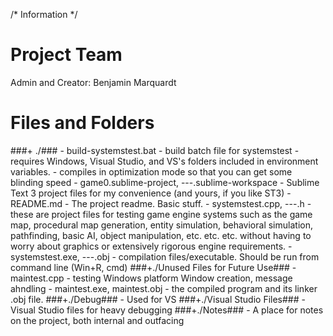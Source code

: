 /* Information */

# Project Team #

Admin and Creator: Benjamin Marquardt

# Files and Folders #

###+ ./###
	- build-systemstest.bat
		- build batch file for systemstest 
			- requires Windows, Visual Studio, and VS's folders included in environment variables.
			- compiles in optimization mode so that you can get some blinding speed 
	- game0.sublime-project, ---.sublime-workspace
		- Sublime Text 3 project files for my convenience (and yours, if you like ST3)
	- README.md
		- The project readme. Basic stuff. 
	- systemstest.cpp, ---.h
		- these are project files for testing game engine systems such as the game map, procedural map generation, entity simulation, behavioral simulation, pathfinding, basic AI, object manipulation, etc. etc. etc. without having to worry about graphics or extensively rigorous engine requirements.
	- systemstest.exe, ---.obj
		- compilation files/executable. Should be run from command line (Win+R, cmd)
###+./Unused Files for Future Use###
	- maintest.cpp
		- testing Windows platform Window creation, message ahndling
	- maintest.exe, maintest.obj
		- the compiled program and its linker .obj file.
###+./Debug###
	- Used for VS
###+./Visual Studio Files###
	- Visual Studio files for heavy debugging
###+./Notes###
	- A place for notes on the project, both internal and outfacing
